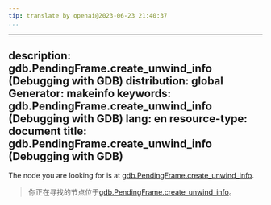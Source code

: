 ```yaml
---
tip: translate by openai@2023-06-23 21:40:37
...
```

---
description: gdb.PendingFrame.create_unwind_info (Debugging with GDB)
distribution: global
Generator: makeinfo
keywords: gdb.PendingFrame.create_unwind_info (Debugging with GDB)
lang: en
resource-type: document
title: gdb.PendingFrame.create_unwind_info (Debugging with GDB)
---

The node you are looking for is at [gdb.PendingFrame.create_unwind_info](Unwinding-Frames-in-Python.html#gdb_002ePendingFrame_002ecreate_005funwind_005finfo).

> 你正在寻找的节点位于[gdb.PendingFrame.create_unwind_info](Unwinding-Frames-in-Python.html#gdb_002ePendingFrame_002ecreate_005funwind_005finfo)。
